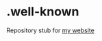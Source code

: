 # .well-known

Repository stub for [my website](https://www.github.io/CalinZBaenen/calinzbaenen.github.io)
